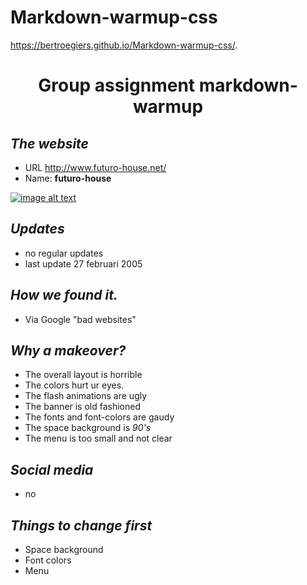 # Markdown-warmup-css
https://bertroegiers.github.io/Markdown-warmup-css/.

 # <p align="center"> **Group assignment markdown-warmup**

## *The website*

* URL http://www.futuro-house.net/
* Name: **futuro-house**

[![image alt text](https://www.inexhibit.com/wp-content/uploads/2017/03/Futuro-House-Suuonen-Central-Saint-Martins-London-01.jpg)](https://www.youtube.com/watch?v=SjuErc7ZCps)

## *Updates*

* no regular updates
* last update 27 februari 2005

## *How we found it.*

* Via Google "bad websites"

## *Why a makeover?*

* The overall layout is horrible
* The colors hurt ur eyes.
* The flash animations are ugly
* The banner is old fashioned
* The fonts and font-colors are gaudy
* The space background is *90's*
* The menu is too small and not clear

## *Social media*

* no 

## *Things to change first*

* Space background
* Font colors
* Menu



